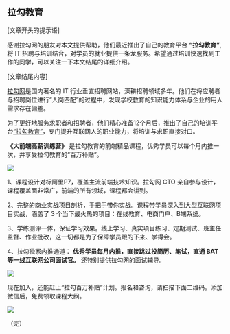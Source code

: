 ## 拉勾教育

[文章开头的提示语]

感谢拉勾网的朋友对本文提供帮助，他们最近推出了自己的教育平台 **“拉勾教育”**,将 IT 招聘与培训结合，对学员的就业提供一条龙服务。希望通过培训快速找到工作的同学，可以关注一下本文结尾的详细介绍。

[文章结尾内容]

[拉勾网](https://www.lagou.com/)是国内著名的 IT 行业垂直招聘网站，深耕招聘领域多年。他们在将应聘者与招聘岗位进行“人岗匹配”的过程中，发现学校教育的知识能力体系与企业的用人需求存在偏差。

为了更好地服务求职者和招聘者，他们精心准备12个月后，推出了自己的培训平台[“拉勾教育”](https://kaiwu.lagou.com/)，专门提升互联网人的职业能力，将培训与求职直接对口。

**《大前端高薪训练营》** 是拉勾教育的前端精品课程，优秀学员可以每个月内推一次，并享受拉勾教育的“百万补贴”。

![](https://www.wangbase.com/blogimg/asset/202006/bg2020061308.jpg)

1、课程设计对标阿里P7，覆盖主流前端技术知识。拉勾网 CTO 亲自参与设计，课程覆盖面非常广，前端的所有领域，课程都会讲到。

2、完整的商业实战项目剖析，手把手带你实战。课程带学员深入到大型互联网项目实战，涵盖了 3 个当下最火热的项目：在线教育、电商门户、B端系统。

3、学练测评一体，保证学习效果。线上学习、真实项目练习、定期测试、班主任监督、作业批改，这一切都是为了保障学员跟的下来、学得会。

4、拉勾独家内推通道： **优秀学员每月内推，直接跳过投简历、笔试，直通 BAT 等一线互联网公司面试官。** 还特别提供拉勾网的面试辅导。
 
![](https://www.wangbase.com/blogimg/asset/202006/bg2020061309.jpg)

现在加入，还能赶上“拉勾百万补贴”计划。报名和咨询，请扫描下面二维码。添加微信后，免费领取课程大纲。

![](https://www.wangbase.com/blogimg/asset/202006/bg2020061411.jpg)

（完）
